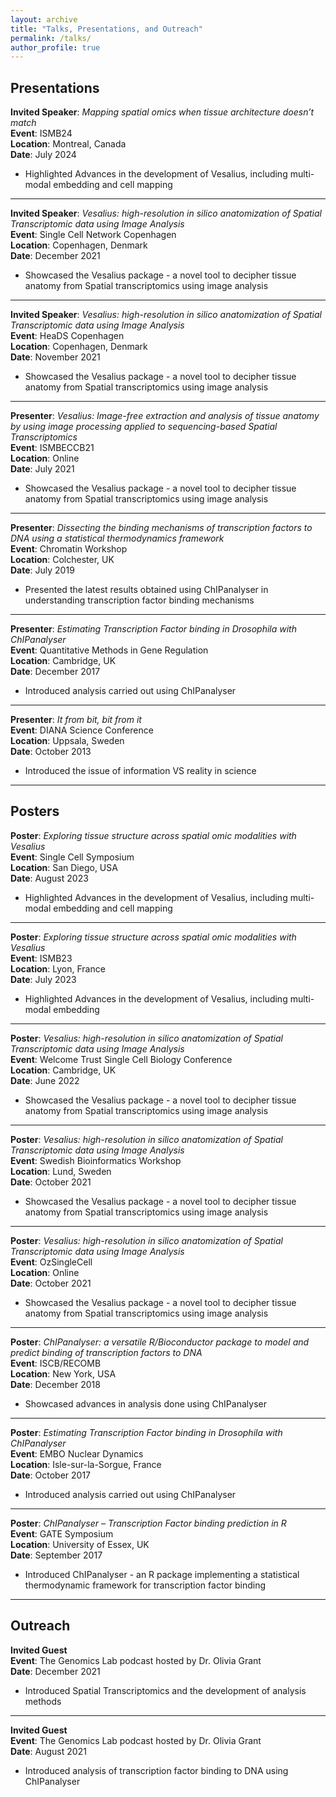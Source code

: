 ```yaml
---
layout: archive
title: "Talks, Presentations, and Outreach"
permalink: /talks/
author_profile: true
---
```


<!-- 
{% if site.talkmap_link == true %}

<p style="text-decoration:underline;"><a href="/talkmap.html">See a map of all the places I've given a talk!</a></p>

{% endif %}

{% for post in site.talks reversed %}
  {% include archive-single-talk.html %}
{% endfor %}
-->
## Presentations  

**Invited Speaker**: *Mapping spatial omics when tissue architecture doesn’t match*  
**Event**: ISMB24  
**Location**: Montreal, Canada  
**Date**: July 2024  
- Highlighted Advances in the development of Vesalius, including multi-modal embedding and cell mapping  

---


**Invited Speaker**: *Vesalius: high-resolution in silico anatomization of Spatial Transcriptomic data using Image Analysis*  
**Event**: Single Cell Network Copenhagen  
**Location**: Copenhagen, Denmark  
**Date**: December 2021  
- Showcased the Vesalius package - a novel tool to decipher tissue anatomy from Spatial transcriptomics using image analysis  

---

**Invited Speaker**: *Vesalius: high-resolution in silico anatomization of Spatial Transcriptomic data using Image Analysis*  
**Event**: HeaDS Copenhagen  
**Location**: Copenhagen, Denmark  
**Date**: November 2021  
- Showcased the Vesalius package - a novel tool to decipher tissue anatomy from Spatial transcriptomics using image analysis  

---


**Presenter**: *Vesalius: Image-free extraction and analysis of tissue anatomy by using image processing applied to sequencing-based Spatial Transcriptomics*  
**Event**: ISMBECCB21  
**Location**: Online  
**Date**: July 2021  
- Showcased the Vesalius package - a novel tool to decipher tissue anatomy from Spatial transcriptomics using image analysis  

---

**Presenter**: *Dissecting the binding mechanisms of transcription factors to DNA using a statistical thermodynamics framework*  
**Event**: Chromatin Workshop  
**Location**: Colchester, UK  
**Date**: July 2019  
- Presented the latest results obtained using ChIPanalyser in understanding transcription factor binding mechanisms  

---

**Presenter**: *Estimating Transcription Factor binding in *Drosophila* with ChIPanalyser*  
**Event**: Quantitative Methods in Gene Regulation  
**Location**: Cambridge, UK  
**Date**: December 2017  
- Introduced analysis carried out using ChIPanalyser

---

**Presenter**: *It from bit, bit from it*  
**Event**: DIANA Science Conference  
**Location**: Uppsala, Sweden  
**Date**: October 2013  
- Introduced the issue of information VS reality in science  

---


## Posters


**Poster**: *Exploring tissue structure across spatial omic modalities with Vesalius*  
**Event**: Single Cell Symposium  
**Location**: San Diego, USA  
**Date**: August 2023  
- Highlighted Advances in the development of Vesalius, including multi-modal embedding and cell mapping  

---

**Poster**: *Exploring tissue structure across spatial omic modalities with Vesalius*  
**Event**: ISMB23  
**Location**: Lyon, France  
**Date**: July 2023  
- Highlighted Advances in the development of Vesalius, including multi-modal embedding 

---

**Poster**: *Vesalius: high-resolution in silico anatomization of Spatial Transcriptomic data using Image Analysis*  
**Event**: Welcome Trust Single Cell Biology Conference  
**Location**: Cambridge, UK  
**Date**: June 2022  
- Showcased the Vesalius package - a novel tool to decipher tissue anatomy from Spatial transcriptomics using image analysis  

---

**Poster**: *Vesalius: high-resolution in silico anatomization of Spatial Transcriptomic data using Image Analysis*  
**Event**: Swedish Bioinformatics Workshop  
**Location**: Lund, Sweden  
**Date**: October 2021  
- Showcased the Vesalius package - a novel tool to decipher tissue anatomy from Spatial transcriptomics using image analysis  

---

**Poster**: *Vesalius: high-resolution in silico anatomization of Spatial Transcriptomic data using Image Analysis*  
**Event**: OzSingleCell  
**Location**: Online  
**Date**: October 2021  
- Showcased the Vesalius package - a novel tool to decipher tissue anatomy from Spatial transcriptomics using image analysis 

---


**Poster**: *ChIPanalyser: a versatile R/Bioconductor package to model and predict binding of transcription factors to DNA*  
**Event**: ISCB/RECOMB  
**Location**: New York, USA  
**Date**: December 2018  
- Showcased advances in analysis done using ChIPanalyser  

---


**Poster**: *Estimating Transcription Factor binding in *Drosophila* with ChIPanalyser*  
**Event**: EMBO Nuclear Dynamics  
**Location**: Isle-sur-la-Sorgue, France  
**Date**: October 2017  
- Introduced analysis carried out using ChIPanalyser  

---

**Poster**: *ChIPanalyser – Transcription Factor binding prediction in R*  
**Event**: GATE Symposium  
**Location**: University of Essex, UK  
**Date**: September 2017  
- Introduced ChIPanalyser - an R package implementing a statistical thermodynamic framework for transcription factor binding

---



## Outreach  

**Invited Guest**  
**Event**: The Genomics Lab podcast hosted by Dr. Olivia Grant  
**Date**: December 2021  
- Introduced Spatial Transcriptomics and the development of analysis methods 

---

**Invited Guest**  
**Event**: The Genomics Lab podcast hosted by Dr. Olivia Grant  
**Date**: August 2021  
- Introduced analysis of transcription factor binding to DNA using ChIPanalyser  